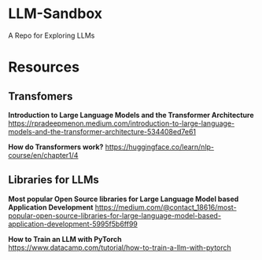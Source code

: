 # LLM-Sandbox
A Repo for Exploring LLMs

# Resources

## Transfomers

**Introduction to Large Language Models and the Transformer Architecture**
https://rpradeepmenon.medium.com/introduction-to-large-language-models-and-the-transformer-architecture-534408ed7e61

**How do Transformers work?**
https://huggingface.co/learn/nlp-course/en/chapter1/4

## Libraries for LLMs
**Most popular Open Source libraries for Large Language Model based Application Development**
https://medium.com/@contact_18616/most-popular-open-source-libraries-for-large-language-model-based-application-development-5995f5b6ff99

**How to Train an LLM with PyTorch**
https://www.datacamp.com/tutorial/how-to-train-a-llm-with-pytorch 
